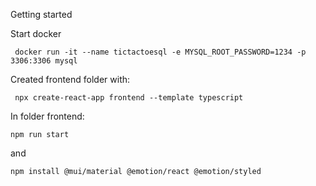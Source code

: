 Getting started

Start docker

```shell
 docker run -it --name tictactoesql -e MYSQL_ROOT_PASSWORD=1234 -p 3306:3306 mysql 
```

Created frontend folder with:

```shell
 npx create-react-app frontend --template typescript
```

In folder frontend:

```shell
npm run start
```

and

```shell
npm install @mui/material @emotion/react @emotion/styled
```

